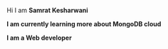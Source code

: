 Hi I am <b>Samrat Kesharwani<b/>

I am currently learning more about MongoDB cloud

I am a Web developer
